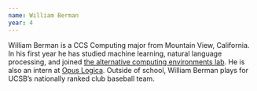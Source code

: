 ```yaml
---
name: William Berman
year: 4
---
```




William Berman is a CCS Computing major from Mountain View, California. In his first year he has studied machine learning, natural language processing, and joined [the alternative computing environments lab](http://www.cs.ucsb.edu/~ckrintz/racelab.html). He is also an intern at [Opus Logica](https://opuslogica.com/). Outside of school, William Berman plays for UCSB’s nationally ranked club baseball team.
